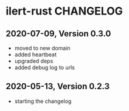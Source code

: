 # ilert-rust CHANGELOG

## 2020-07-09, Version 0.3.0

* moved to new domain
* added heartbeat
* upgraded deps
* added debug log to urls

## 2020-05-13, Version 0.2.3

* starting the changelog